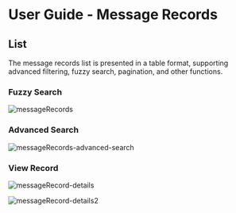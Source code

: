 ﻿# User Guide - Message Records

## List

The message records list is presented in a table format, supporting advanced filtering, fuzzy search, pagination, and other functions.

### Fuzzy Search

![messageRecords](https://cdn.masastack.com/stack/doc/mc/messageRecords.png)

### Advanced Search

![messageRecords-advanced-search](https://cdn.masastack.com/stack/doc/mc/messageRecords-advanced-search.png)

### View Record

![messageRecord-details](https://cdn.masastack.com/stack/doc/mc/messageRecord-details.png)

![messageRecord-details2](https://cdn.masastack.com/stack/doc/mc/messageRecord-details2.png)